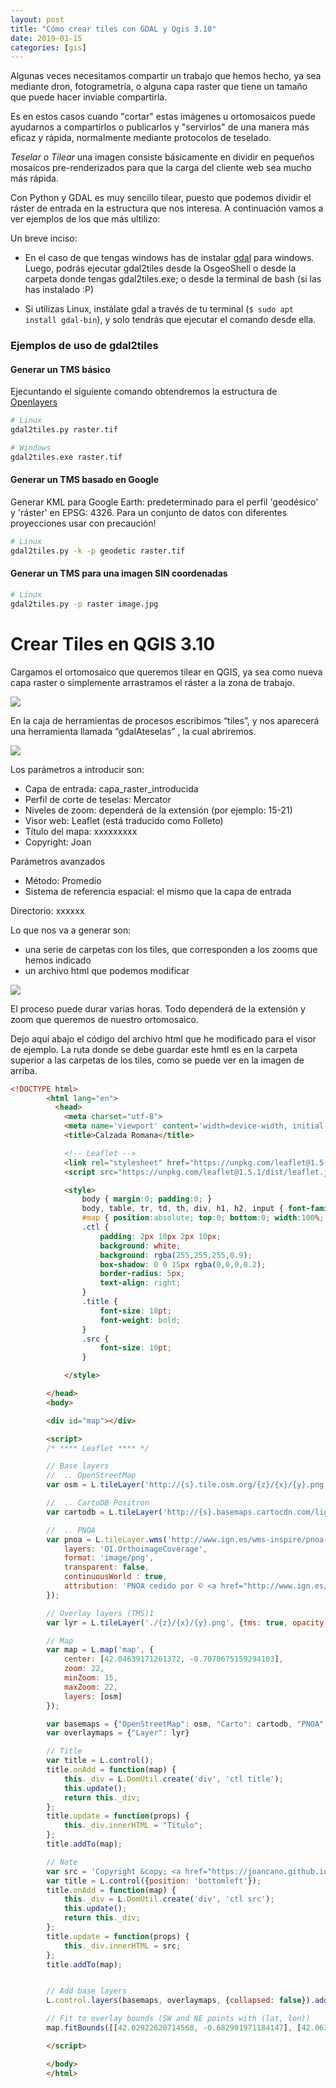 ```yaml
---
layout: post
title: "Cómo crear tiles con GDAL y Qgis 3.10"
date: 2019-01-15
categories: [gis]
---
```


Algunas veces necesitamos compartir un trabajo que hemos hecho, ya sea mediante dron, fotogrametría, o alguna capa raster que tiene un tamaño que puede hacer inviable compartirla.

Es en estos casos cuando "cortar" estas imágenes u ortomosaicos puede ayudarnos a compartirlos o publicarlos y "servirlos" de una manera más eficaz y rápida, normalmente mediante protocolos de teselado.

*Teselar o Tilear* una imagen consiste básicamente en dividir en pequeños mosaicos pre-renderizados para que la carga del cliente web sea mucho más rápida.

Con Python y GDAL es muy sencillo tilear, puesto que podemos dividir el ráster de entrada en la estructura que nos interesa. A continuación vamos a ver ejemplos de los que más ultilizo:


Un breve inciso:
+ En el caso de que tengas windows has de instalar [gdal](https://www.gdal.org/) para windows. Luego, podrás ejecutar gdal2tiles desde la OsgeoShell o desde la carpeta donde tengas gdal2tiles.exe; o desde la terminal de bash (si las has instalado :P)

+ Si utilizas Linux, instálate gdal a través de tu terminal (`$ sudo apt install gdal-bin`), y solo tendrás que ejecutar el  comando desde ella.


### Ejemplos de uso de gdal2tiles

#### Generar un TMS básico

Ejecuntando el siguiente comando obtendremos la estructura de [Openlayers](https://openlayers.org/)

```python
# Linux
gdal2tiles.py raster.tif

# Windows
gdal2tiles.exe raster.tif
```

#### Generar un TMS basado en Google

Generar KML para Google Earth: predeterminado para el perfil 'geodésico' y 'ráster' en EPSG: 4326. Para un conjunto de datos con diferentes proyecciones usar con precaución!

```bash
# Linux
gdal2tiles.py -k -p geodetic raster.tif

```

#### Generar un TMS para una imagen SIN coordenadas

```bash
# Linux
gdal2tiles.py -p raster image.jpg

```

# Crear Tiles en QGIS 3.10

Cargamos el ortomosaico que queremos tilear en QGIS, ya sea como nueva capa raster o simplemente arrastramos el ráster a la zona de trabajo.

![](https://joancano.github.io/static/projects/imgPosts/tiles/cargaRaster.PNG)

En la caja de herramientas de procesos escribimos “tiles”, y nos aparecerá una herramienta llamada “gdalAteselas” , la cual abriremos.

![](https://joancano.github.io/static/projects/imgPosts/tiles/gdalAteselas.png)

Los parámetros a introducir son:
+ Capa de entrada: capa_raster_introducida
+ Perfil de corte de teselas: Mercator
+ Niveles de zoom: dependerá de la extensión (por ejemplo: 15-21)
+ Visor web: Leaflet (está traducido como Folleto)
+ Título del mapa: xxxxxxxxx
+ Copyright: Joan

Parámetros avanzados

+ Método: Promedio
+ Sistema de referencia espacial: el mismo que la capa de entrada

Directorio: xxxxxx

Lo que nos va a generar son:

+ una serie de carpetas con los tiles, que corresponden a los zooms que hemos indicado
+ un archivo html que podemos modificar

![](https://joancano.github.io/static/projects/imgPosts/tiles/zooms.png)

El proceso puede durar varias horas. Todo dependerá de la extensión y zoom que queremos de nuestro ortomosaico.

Dejo aquí abajo el código del archivo html que he modificado para el visor de ejemplo. La ruta donde se debe guardar este hmtl es en la carpeta superior a las carpetas de los tiles, como se puede ver en la imagen de arriba.


```html
<!DOCTYPE html>
        <html lang="en">
          <head>
            <meta charset="utf-8">
            <meta name='viewport' content='width=device-width, initial-scale=1.0, maximum-scale=1.0, user-scalable=no' />
            <title>Calzada Romana</title>

            <!-- Leaflet -->
            <link rel="stylesheet" href="https://unpkg.com/leaflet@1.5.1/dist/leaflet.css" />
            <script src="https://unpkg.com/leaflet@1.5.1/dist/leaflet.js"></script>

            <style>
                body { margin:0; padding:0; }
                body, table, tr, td, th, div, h1, h2, input { font-family: "Calibri", "Trebuchet MS", "Ubuntu", Serif; font-size: 11pt; }
                #map { position:absolute; top:0; bottom:0; width:100%; } /* full size */
                .ctl {
                    padding: 2px 10px 2px 10px;
                    background: white;
                    background: rgba(255,255,255,0.9);
                    box-shadow: 0 0 15px rgba(0,0,0,0.2);
                    border-radius: 5px;
                    text-align: right;
                }
                .title {
                    font-size: 18pt;
                    font-weight: bold;
                }
                .src {
                    font-size: 10pt;
                }

            </style>

        </head>
        <body>

        <div id="map"></div>

        <script>
        /* **** Leaflet **** */

        // Base layers
        //  .. OpenStreetMap
        var osm = L.tileLayer('http://{s}.tile.osm.org/{z}/{x}/{y}.png', {attribution: '&copy; <a href="http://osm.org/copyright">OpenStreetMap</a> contributors', minZoom: 15, maxZoom: 22});

        //  .. CartoDB Positron
        var cartodb = L.tileLayer('http://{s}.basemaps.cartocdn.com/light_all/{z}/{x}/{y}.png', {attribution: '&copy; <a href="http://www.openstreetmap.org/copyright">OpenStreetMap</a> contributors, &copy; <a href="http://cartodb.com/attributions">CartoDB</a>', minZoom: 15, maxZoom: 22});

        //  .. PNOA
        var pnoa = L.tileLayer.wms('http://www.ign.es/wms-inspire/pnoa-ma', {
        	layers: 'OI.OrthoimageCoverage',
        	format: 'image/png',
        	transparent: false,
        	continuousWorld : true,
        	attribution: 'PNOA cedido por © <a href="http://www.ign.es/ign/main/index.do" target="_blank">Instituto Geográfico Nacional de España</a>'
        });

        // Overlay layers (TMS)1
        var lyr = L.tileLayer('./{z}/{x}/{y}.png', {tms: true, opacity: 1, minZoom: 15, maxZoom: 22});

        // Map
        var map = L.map('map', {
            center: [42.04639171261372, -0.7070675159294103],
            zoom: 22,
            minZoom: 15,
            maxZoom: 22,
            layers: [osm]
        });

        var basemaps = {"OpenStreetMap": osm, "Carto": cartodb, "PNOA": pnoa}
        var overlaymaps = {"Layer": lyr}

        // Title
        var title = L.control();
        title.onAdd = function(map) {
            this._div = L.DomUtil.create('div', 'ctl title');
            this.update();
            return this._div;
        };
        title.update = function(props) {
            this._div.innerHTML = "Título";
        };
        title.addTo(map);

        // Note
        var src = 'Copyright &copy; <a href="https://joancano.github.io/">jCano</a>';
        var title = L.control({position: 'bottomleft'});
        title.onAdd = function(map) {
            this._div = L.DomUtil.create('div', 'ctl src');
            this.update();
            return this._div;
        };
        title.update = function(props) {
            this._div.innerHTML = src;
        };
        title.addTo(map);


        // Add base layers
        L.control.layers(basemaps, overlaymaps, {collapsed: false}).addTo(map);

        // Fit to overlay bounds (SW and NE points with (lat, lon))
        map.fitBounds([[42.02922620714568, -0.682901971184147], [42.063557218081755, -0.7312330606746736]]);

        </script>

        </body>
        </html>

```  
